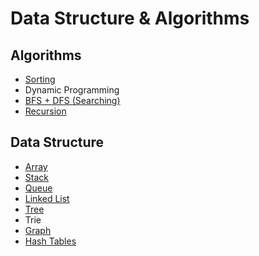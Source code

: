 # Data Structure & Algorithms

## Algorithms
 * [Sorting](https://github.com/unknown-cat/data-structure-and-algorithms/tree/master/sorting)
 * Dynamic Programming
 * [BFS + DFS (Searching)](https://github.com/unknown-cat/data-structure-and-algorithms/tree/master/searching)
 * [Recursion](https://github.com/unknown-cat/data-structure-and-algorithms/tree/master/recursion)
 
## Data Structure
* [Array](https://github.com/unknown-cat/data-structure-and-algorithms/tree/master/array)
* [Stack](https://github.com/unknown-cat/data-structure-and-algorithms/tree/master/stacks)
* [Queue](https://github.com/unknown-cat/data-structure-and-algorithms/tree/master/queues)
* [Linked List](https://github.com/unknown-cat/data-structure-and-algorithms/tree/master/linked-list)
* [Tree](https://github.com/unknown-cat/data-structure-and-algorithms/tree/master/binary-search-tree)
* Trie
* [Graph](https://github.com/unknown-cat/data-structure-and-algorithms/tree/master/graph)
* [Hash Tables](https://github.com/unknown-cat/data-structure-and-algorithms/tree/master/hash-tables)